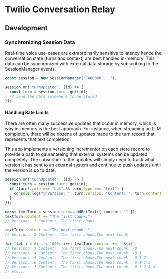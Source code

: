 # Twilio Conversation Relay

## Development

### Synchronizing Session Data

Real-time voice use-cases are extraordinarily sensitive to latency hence the conversation state (turns and context) are best handled in-memory. This data can be synchronized with external data storage by subscribing to the SessionManager events.

```ts
const session = new SessionManager("CA00000....");

session.on("turnUpdated", (id) => {
  const turn = session.turns.get(id);
  // send the data somewhere to be stored
});
```

#### Handling Rate Limits

There are often many successive updates that occur in memory, which is why in-memory is the best approach. For instance, when streaming an LLM completion, there will be dozens of updates made to the turn record that represents that text completion.

This app implements a versioning incrementor on each store record to provide a path to gauranteeing that external systems can be updated completely. The subscriber to the updates will simply need to track what version it has sent to an external system and continue to push updates until the version is up to date.

```ts
session.on("turnUpdated", (id) => {
  const turn = session.turns.get(id);
  if (turn?.role === "bot" && turn.type === "text") {
    console.log("\nVersion: ", turn.version, "Content: ", turn.content);
  }
});

const textTurn = session.turns.addBotText({ content: "" });
textTurn.content += "The first chunk.";
// Version:  1 Content:  The first chunk.

textTurn.content += "The next chunk. ";
// Version:  2 Content:  The first chunk.The next chunk.

for (let i = 0; i < 1000; i++) textTurn.content += `-${i}`;
// Version:  3 Content:  The first chunk.The next chunk. -0
// Version:  4 Content:  The first chunk.The next chunk. -0-1
// Version:  5 Content:  The first chunk.The next chunk. -0-1-2
// Version:  6 Content:  The first chunk.The next chunk. -0-1-2-3
// Version:  7 Content:  The first chunk.The next chunk. -0-1-2-3-4
// etc...
```
